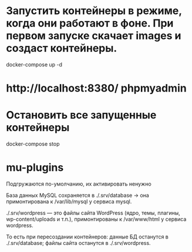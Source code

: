 # Запустить контейнеры в режиме, когда они работают в фоне. При первом запуске скачает images и создаст контейнеры.
docker-compose up -d

# http://localhost:8380/  phpmyadmin


# Остановить все запущенные контейнеры
docker-compose stop

# mu-plugins 
Подгружаются по-умолчанию, их активировать ненужно


База данных MySQL сохраняется в ./.srv/database → она примонтирована к /var/lib/mysql у сервиса mysql.

./.srv/wordpress — это файлы сайта WordPress (ядро, темы, плагины, wp-content/uploads и т.п.), примонтированы к /var/www/html у сервиса wordpress.

То есть при пересоздании контейнеров:
    данные БД останутся в ./.srv/database;
    файлы сайта останутся в ./.srv/wordpress.